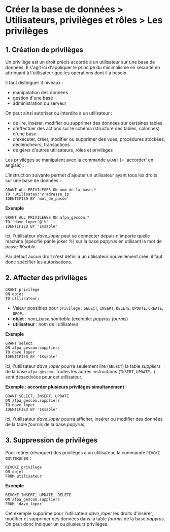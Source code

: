 # Créer la base de données > Utilisateurs, privilèges et rôles > Les privilèges

## 1. Création de privilèges

Un privilège est un droit précis accordé à un utilisateur sur une base de données. Il s'agit ici d'appliquer le principe du minimalisme en sécurité en attribuant à l'utilisateur que les opérations dont il a besoin. 

Il faut distinguer 3 niveaux :

* manipulation des données
* gestion d'une base 
* administration du serveur

On peut ainsi autoriser ou interdire à un utilisateur :

* de lire, insérer, modifier ou supprimer des données sur certaines tables
* d'effectuer des actions sur le schéma (structure des tables, colonnes) d'une base
* d'exécuter, créer, modifier ou supprimer des vues, procédures stockées, déclencheurs, transactions 
* de gérer d'autres utilisateurs, rôles et privilèges  

Les privilèges se manipulent avec la commande `GRANT` (= 'accorder' en anglais) :

L'instruction suivante permet d'ajouter un utilisateur ayant tous les droits sur une base de données :

	GRANT ALL PRIVILEGES ON nom_de_la_base.*
    TO 'utilisateur'@'adresse_ip' 
	IDENTIFIED BY 'mot_de_passe'

**Exemple**

	GRANT ALL PRIVILEGES ON afpa_gescom.* 
    TO 'dave_loper'@'%' 
    IDENTIFIED BY '1Ksable'

Ici, l'utilisateur *dave_loper* peut se connecter depuis n'importe quelle machine (spécifié par le joker *%*) sur la base *papyrus* en utilisant le mot de passe *1Ksable*

Par défaut aucun droit n'est défini à un utilisateur nouvellement créé, il faut donc spécifier les autorisations. 

## 2. Affecter des privilèges

	GRANT privilege 
	ON objet 
	TO utilisateur;

* Valeur possibles pour `privilege` : `SELECT`, `INSERT`, `DELETE`, `UPDATE`, `CREATE`, `DROP`...
* **objet** : *nom_base.nomtable* (exemple: *papyrus.fournis*)
* **utilisateur** : nom de l'utilisateur

**Exemple**

	GRANT select 
	ON afpa_gescom.suppliers 
	TO dave_loper
	IDENTIFIED BY '1Ksable'

Ici, l'utilisateur *dave_loper* pourra seulement lire (`SELECT`) la table *suppliers* de la base `afpa_gescom`. Toutes les autres instructions (`INSERT`, `UPDATE`...) sont désactivées pour cet utilisateur. 

**Exemple : accorder plusieurs privilèges simultanément :**

	GRANT SELECT, INSERT, UPDATE 
	ON afpa_gescom.suppliers
	TO dave_loper
	IDENTIFIED BY '1Ksable'

Ici, l'utilisateur *dave_loper* pourra afficher, insérer ou modifier des données de la table *fournis* de la base *papyrus*.

## 3. Suppression de privilèges

Pour retirer (révoquer) des privilèges à un utilisateur, la commande `REVOKE` est requise :

	REVOKE privilege 
    ON objet 
    FROM utilisateur

**Exemple**

	REVOKE INSERT, UPDATE, DELETE 
    ON afpa_gescom.suppliers
    FROM 'dave_loper'

Cet exemple supprime pour l'utilisateur _dave\_loper_ les droits d'insérer, modifier et supprimer des données dans la table _fournis_ de la base _papyrus_. On peut donc indiquer un ou plusieurs privilèges.
